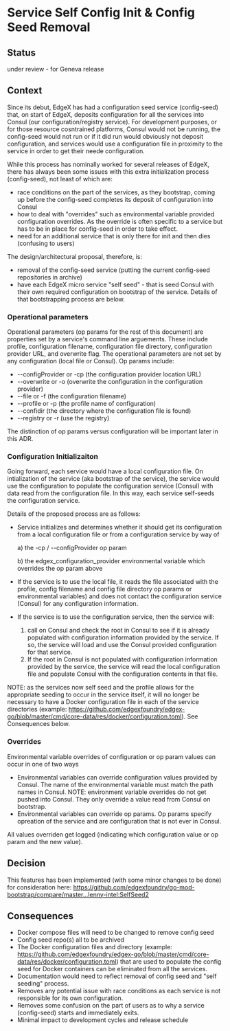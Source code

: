 # Service Self Config Init & Config Seed Removal  

## Status 

under review - for Geneva release

## Context 
Since its debut, EdgeX has had a configuration seed service (config-seed) that, on start of EdgeX, deposits configuration for all the services into Consul (our configuration/registry service).  For development purposes, or for those resource cosntrained platforms, Consul would not be running, the config-seed would not run or if it did run would obviously not deposit configuration, and services would use a configuration file in proximity to the service in order to get their neede configuration.

While this process has nominally worked for several releases of EdgeX, there has always been some issues with this extra initialization process (config-seed), not least of which are:
- race conditions on the part of the services, as they bootstrap, coming up before the config-seed completes its deposit of configuration into Consul
- how to deal with "overrides" such as environmental variable provided configuration overrides. As the override is often specific to a service but has to be in place for config-seed in order to take effect.
- need for an additional service that is only there for init and then dies (confusing to users)

The design/architectural proposal, therefore, is:
- removal of the config-seed service (putting the current config-seed repositories in archive)
- have each EdgeX micro service "self seed" - that is seed Consul with their own required configuration on bootstrap of the service.  Details of that bootstrapping process are below.

### Operational parameters
Operational parameters (op params for the rest of this document) are properties set by a service's command line arguements.  These include profile, configuration filename, configuration file directory, configuration provider URL, and overwrite flag.  The operational parameters are not set by any configuration (local file or Consul).  Op params include:

- --configProvider or -cp (the configuration provider location URL)
- --overwrite or -o (overwrite the configuration in the configuration provider)
- --file or -f (the configuration filename)
- --profile or -p (the profile name of configuration)
- --confidir (the directory where the configuration file is found)
- --registry or -r (use the registry)

The distinction of op params versus configuration will be important later in this ADR.

### Configuration Initializaiton
Going forward, each service would have a local configuration file.  On intialization of the service (aka bootstrap of the service), the service would use the configuration to populate the configuration service (Consul) with data read from the configuration file.  In this way, each service self-seeds the configuration service.

Details of the proposed process are as follows:
- Service initializes and determines whether it should get its configuration from a local configuration file or from a configuration service by way of 
  
  a) the -cp / --configProvider op param

  b) the edgex_configuration_provider environmental variable which overrides the op param above
  
- If the service is to use the local file, it reads the file associated with the profile, config filename and config file directory op params or environmental variables) and does not contact the configuration service (Consul) for any configuration information.
- If the service is to use the configuration service, then the service will:
  
  1) call on Consul and check the root in Consul to see if it is already populated with configuration information provided by the service.  If so, the service will load and use the Consul provided configuration for that service.
  2) If the root in Consul is not populated with configuration information provided by the service, the service will read the local configuration file and populate Consul with the configuration contents in that file.

NOTE: as the services now self seed and the profile allows for the appropriate seeding to occur in the service itself, it will no longer be necessary to have a Docker configuration file in each of the service directories (example:  https://github.com/edgexfoundry/edgex-go/blob/master/cmd/core-data/res/docker/configuration.toml).  See Consequences below.

### Overrides
Environmental variable overrides of configuration or op param values can occur in one of two ways
- Environmental variables can override configuration values provided by Consul.  The name of the environmental variable must match the path names in Consul.  NOTE:  environment variable overrides do not get pushed into Consul.  They only override a value read from Consul on bootstrap.
- Environmental variables can override op params.  Op params specify opreation of the service and are configuration that is not ever in Consul. 

All values overriden get logged (indicating which configuration value or op param and the new value).  

## Decision 

This features has been implemented (with some minor changes to be done) for consideration here:  https://github.com/edgexfoundry/go-mod-bootstrap/compare/master...lenny-intel:SelfSeed2
 
## Consequences 

- Docker compose files will need to be changed to remove config seed
- Config seed repo(s) all to be archived
- The Docker configuration files and directory (example:  https://github.com/edgexfoundry/edgex-go/blob/master/cmd/core-data/res/docker/configuration.toml) that are used to populate the config seed for Docker containers can be eliminated from all the services.
- Documentation would need to reflect removal of config seed and "self seeding" process.
- Removes any potential issue with race conditions as each service is not responsible for its own configuration.
- Removes some confusion on the part of users as to why a service (config-seed) starts and immediately exits.
- Minimal impact to development cycles and release schedule 

 

 

 